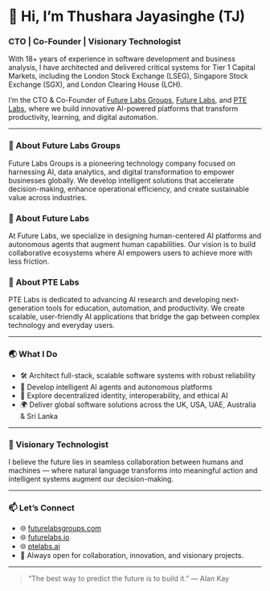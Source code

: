 # 👋 Hi, I’m Thushara Jayasinghe (TJ)

### CTO | Co-Founder | Visionary Technologist

With 18+ years of experience in software development and business analysis, I have architected and delivered critical systems for Tier 1 Capital Markets, including the London Stock Exchange (LSEG), Singapore Stock Exchange (SGX), and London Clearing House (LCH).

I’m the CTO & Co-Founder of [Future Labs Groups](https://www.futurelabsgroups.com), [Future Labs](http://thefuturelabs.io), and [PTE Labs](https://ptelabs.ai/home), where we build innovative AI-powered platforms that transform productivity, learning, and digital automation.

---

### 🌟 About Future Labs Groups  
Future Labs Groups is a pioneering technology company focused on harnessing AI, data analytics, and digital transformation to empower businesses globally. We develop intelligent solutions that accelerate decision-making, enhance operational efficiency, and create sustainable value across industries.

### 🚀 About Future Labs  
At Future Labs, we specialize in designing human-centered AI platforms and autonomous agents that augment human capabilities. Our vision is to build collaborative ecosystems where AI empowers users to achieve more with less friction.

### 🔬 About PTE Labs  
PTE Labs is dedicated to advancing AI research and developing next-generation tools for education, automation, and productivity. We create scalable, user-friendly AI applications that bridge the gap between complex technology and everyday users.

---

### 🌏 What I Do  
- 🛠 Architect full-stack, scalable software systems with robust reliability  
- 🤖 Develop intelligent AI agents and autonomous platforms  
- 🧠 Explore decentralized identity, interoperability, and ethical AI  
- 🌍 Deliver global software solutions across the UK, USA, UAE, Australia & Sri Lanka  

---

### 🧭 Visionary Technologist  
I believe the future lies in seamless collaboration between humans and machines — where natural language transforms into meaningful action and intelligent systems augment our decision-making.

---

### 📫 Let’s Connect  
- 🌐 [futurelabsgroups.com](https://www.futurelabsgroups.com)  
- 🌐 [futurelabs.io](http://thefuturelabs.io)  
- 🌐 [ptelabs.ai](https://ptelabs.ai/home)  
- 🧪 Always open for collaboration, innovation, and visionary projects.

---

> “The best way to predict the future is to build it.” — Alan Kay


